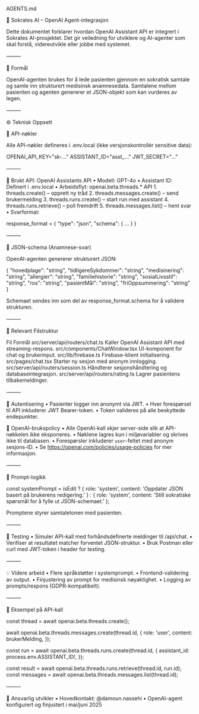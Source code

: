 AGENTS.md

🧠 Sokrates AI – OpenAI Agent-integrasjon

Dette dokumentet forklarer hvordan OpenAI Assistant API er integrert i Sokrates AI-prosjektet. Det gir veiledning for utviklere og AI-agenter som skal forstå, videreutvikle eller jobbe med systemet.

⸻

📌 Formål

OpenAI-agenten brukes for å lede pasienten gjennom en sokratisk samtale og samle inn strukturert medisinsk anamnesedata. Samtalene mellom pasienten og agenten genererer et JSON-objekt som kan vurderes av legen.

⸻

⚙️ Teknisk Oppsett

🔑 API-nøkler

Alle API-nøkler defineres i .env.local (ikke versjonskontrollér sensitive data):

OPENAI_API_KEY="sk-..."
ASSISTANT_ID="asst_..."
JWT_SECRET="..."


⸻

🧠 Brukt API: OpenAI Assistants API
	•	Modell: GPT-4o
	•	Assistant ID: Definert i .env.local
        •       Arbeidsflyt: openai.beta.threads.* API
                1. threads.create() – opprett ny tråd
                2. threads.messages.create() – send brukermelding
                3. threads.runs.create() – start run med assistant
                4. threads.runs.retrieve() – poll fremdrift
                5. threads.messages.list() – hent svar
	•	Svarformat:

response_format = {
  "type": "json",
  "schema": { ... }
}


⸻

🧾 JSON-schema (Anamnese-svar)

OpenAI-agenten genererer strukturert JSON:

{
  "hovedplage": "string",
  "tidligereSykdommer": "string",
  "medisinering": "string",
  "allergier": "string",
  "familiehistorie": "string",
  "sosialLivsstil": "string",
  "ros": "string",
  "pasientMål": "string",
  "friOppsummering": "string"
}

Schemaet sendes inn som del av response_format.schema for å validere strukturen.

⸻

📂 Relevant Filstruktur

Fil	Formål
src/server/api/routers/chat.ts	Kaller OpenAI Assistant API med streaming-respons.
src/components/ChatWindow.tsx	UI-komponent for chat og brukerinput.
src/lib/firebase.ts	Firebase-klient initialisering.
src/pages/chat.tsx	Starter ny sesjon med anonym innlogging.
src/server/api/routers/session.ts	Håndterer sesjonshåndtering og databaseintegrasjon.
src/server/api/routers/rating.ts	Lagrer pasientens tilbakemeldinger.


⸻

🔐 Autentisering
	•	Pasienter logger inn anonymt via JWT.
	•	Hver forespørsel til API inkluderer JWT Bearer-token.
	•	Token valideres på alle beskyttede endepunkter.

📑 OpenAI-brukspolicy
        •       Alle OpenAI-kall skjer server-side slik at API-nøkkelen ikke eksponeres.
        •       Nøklene lagres kun i miljøvariabler og skrives ikke til databasen.
        •       Forespørsler inkluderer `user`-feltet med anonym sesjons-ID.
        •       Se https://openai.com/policies/usage-policies for mer informasjon.

⸻

🔁 Prompt-logikk

const systemPrompt = isEdit
  ? { role: 'system', content: 'Oppdater JSON basert på brukerens redigering.' }
  : { role: 'system', content: 'Still sokratiske spørsmål for å fylle ut JSON-schemaet.' };

Promptene styrer samtaletonen med pasienten.

⸻

🧪 Testing
	•	Simuler API-kall med forhåndsdefinerte meldinger til /api/chat.
	•	Verifiser at resultatet matcher forventet JSON-struktur.
	•	Bruk Postman eller curl med JWT-token i header for testing.

⸻

💡 Videre arbeid
	•	Flere språkstøtter i systemprompt.
	•	Frontend-validering av output.
	•	Finjustering av prompt for medisinsk nøyaktighet.
	•	Logging av prompts/respons (GDPR-kompatibelt).

⸻


🧩 Eksempel på API-kall

const thread = await openai.beta.threads.create();

await openai.beta.threads.messages.create(thread.id, {
  role: 'user',
  content: brukerMelding,
});

const run = await openai.beta.threads.runs.create(thread.id, {
  assistant_id: process.env.ASSISTANT_ID!,
});

const result = await openai.beta.threads.runs.retrieve(thread.id, run.id);
const messages = await openai.beta.threads.messages.list(thread.id);


⸻

👤 Ansvarlig utvikler
	•	Hovedkontakt: @damoun.nassehi
	•	OpenAI-agent konfigurert og finjustert i mai/juni 2025
